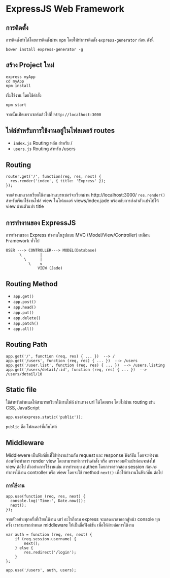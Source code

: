 # ExpressJS Web Framework

## การติดตั้ง
การติดตั้งทำได้โดยการติดตั้งผ่าน `npm` โดยให้ทำการติดตั้ง `express-generator` ก่อน ดังนี้

```
bower install express-generator -g
```

## สร้าง Project ใหม่

```
express myApp
cd myApp
npm install
```
เริ่มใช้งาน โดยใช้คำสั่ง
```
npm start
```
จากนั้นเปิดเบราเซอร์แล้วไปที่  `http://localhost:3000`

## ไฟล์สำหรับการใช้งานอยู่ในโฟลเดอร์ routes
- `index.js`  Routing หลัก สำหรับ /
- `users.js`  Routing สำหรับ /users

## Routing

```
router.get('/', function(req, res, next) {
  res.render('index', { title: 'Express' });
});

```
จากด้านบนเวลาเรียกใช้งานผ่านเบราเซอร์จะเรียกผ่าน http://localhost:3000/
`res.render()` สำหรับเรียกใช้งานไฟล์ view ในโฟลเดอร์ views/index.jade พร้อมกับการส่งค่าตัวแปรไปให้ view ผ่านตัวแปร title

## การทำงานของ ExpressJS
การทำงานของ Express ทำงานในรูปแบบ MVC (Model/View/Controller) เหมือน Framework ทั่วไป


    USER ---> CONTROLLER---> MODEL(Database)
          \        |
            \      |
              \    v
                  VIEW (Jade)


## Routing Method

- `app.get()`
- `app.post()`
- `app.head()`
- `app.put()`
- `app.delete()`
- `app.patch()`
- `app.all()`

## Routing Path

```
app.get('/', function (req, res) { ... })  --> /
app.get('/users', function (req, res) { ... })  --> /users
app.get('/user.list', function (req, res) { ... })  --> /users.listing
app.get('/users/detail/:id', function (req, res) { ... })  --> /users/detail/10
```

## Static file

ใช้สำหรับกำหนดให้สามารถเรียกใช้งานไฟล์ ผ่านทาง url ได้โดยตรง โดยไม่ผ่าน routing เช่น CSS, JavaScript

```
app.use(express.static('public'));
```

`public` คือ โฟลเดอร์ที่เก็บไฟล์

## Middleware
Middlewere เป็นฟังก์ชั่นที่ใช้ทำงานร่วมกับ request และ response  ฟังก์ชัน โดยจะทำงานก่อนที่จะทำการ render view โดยสามารถทำการรันคำสั่ง หรือ ตรวจสอบตัวแปรก่อนจะส่งให้ view ต่อไป ตัวอย่างการใช้งานเช่น การทำระบบ authen โดยการตรวจสอบ session ก่อนจะทำการใช้งาน controller หรือ view โดยจะใช้ method  `next()` เพื่อให้ทำงานในฟังก์ชั่น ต่อไป
### การใช้งาน

```
app.use(function (req, res, next) {
  console.log('Time:', Date.now());
  next();
});
```
จากตัวอย่างทุกครั้งที่เรียกใช้งาน url อะไรก็ตาม express จะแสดงเวลาออกสู่หน้า console ทุกครั้ง
เราสามารถกำหนด middleware ให้เป็นชื่อฟังก์ชัน เพื่อให้ง่ายต่อการใช้งาน

```
var auth = function (req, res, next) {
    if (req.session.username) {
        next();
    } else {
        res.redirect('/login');
    }
};

app.use('/users', auth, users);
```
